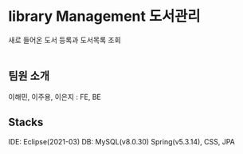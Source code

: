 # library Management 도서관리

새로 들어온 도서 등록과 도서목록 조회
<br></br>

## 팀원 소개
이해민, 이주용, 이은지 : FE, BE

## Stacks

IDE: Eclipse(2021-03)
DB: MySQL(v8.0.30)
Spring(v5.3.14), CSS, JPA
